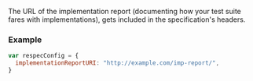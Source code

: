 The URL of the implementation report (documenting how your test suite fares with implementations), gets included in the specification's headers. 

### Example

```js
var respecConfig = {
  implementationReportURI: "http://example.com/imp-report/",
}

```
